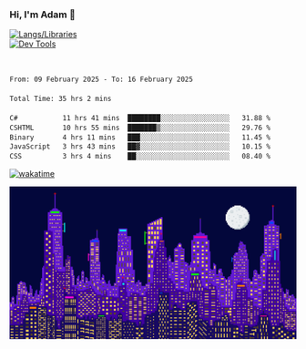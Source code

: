 ### Hi, I'm Adam 👋

[![Langs/Libraries](https://skillicons.dev/icons?i=cs,dotnet,js,css,html,sass,ts,jquery,bootstrap)](https://skillicons.dev)
<br/>
[![Dev Tools](https://skillicons.dev/icons?i=git,github,githubactions,visualstudio)](https://skillicons.dev)

<br/>

<!--START_SECTION:waka-->

```txt
From: 09 February 2025 - To: 16 February 2025

Total Time: 35 hrs 2 mins

C#           11 hrs 41 mins  ████████░░░░░░░░░░░░░░░░░   31.88 %
CSHTML       10 hrs 55 mins  ███████▒░░░░░░░░░░░░░░░░░   29.76 %
Binary       4 hrs 11 mins   ███░░░░░░░░░░░░░░░░░░░░░░   11.45 %
JavaScript   3 hrs 43 mins   ██▓░░░░░░░░░░░░░░░░░░░░░░   10.15 %
CSS          3 hrs 4 mins    ██░░░░░░░░░░░░░░░░░░░░░░░   08.40 %
```

<!--END_SECTION:waka-->

[![wakatime](https://wakatime.com/badge/user/2234bda2-efd3-47c5-8724-79108edfe9aa.svg)](https://wakatime.com/@2234bda2-efd3-47c5-8724-79108edfe9aa)

![Pixelated city at night](./media/city.gif)
